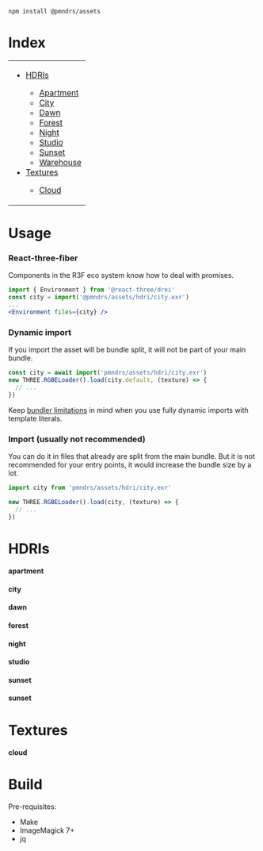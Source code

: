 ```shell
npm install @pmndrs/assets
```

# Index

<table>
  <tr>
    <td valign="top">
      <ul>
        <li><a href="#hdris">HDRIs</a></li>
        <ul>
          <li><a href="#apartment">Apartment</a></li>
          <li><a href="#city">City</a></li>
          <li><a href="#dawn">Dawn</a></li>
          <li><a href="#forest">Forest</a></li>
          <li><a href="#night">Night</a></li>
          <li><a href="#studio">Studio</a></li>
          <li><a href="#sunset">Sunset</a></li>
          <li><a href="#warehouse">Warehouse</a></li>
        </ul>
        <li><a href="#textures">Textures</a></li>
        <ul>
          <li><a href="#cloud">Cloud</a></li>
        </ul>       
      </ul>
    </td>
  </tr>
</table>

# Usage

### React-three-fiber

Components in the R3F eco system know how to deal with promises.

```jsx
import { Environment } from '@react-three/drei'
const city = import('@pmndrs/assets/hdri/city.exr')
...
<Environment files={city} />
```

### Dynamic import

If you import the asset will be bundle split, it will not be part of your main bundle.

```jsx
const city = await import('pmndrs/assets/hdri/city.exr')
new THREE.RGBELoader().load(city.default, (texture) => {
  // ...
})
```

Keep [bundler limitations](https://github.com/rollup/plugins/tree/master/packages/dynamic-import-vars#limitations) in mind when you use fully dynamic imports with template literals.

### Import (usually not recommended)

You can do it in files that already are split from the main bundle. But it is not recommended for your entry points, it would increase the bundle size by a lot.

```jsx
import city from 'pmndrs/assets/hdri/city.exr'

new THREE.RGBELoader().load(city, (texture) => {
  // ...
})
```

# HDRIs

#### apartment

#### city

#### dawn

#### forest

#### night

#### studio

#### sunset

#### sunset

# Textures

#### cloud

# Build

Pre-requisites:

- Make
- ImageMagick 7+
- jq
